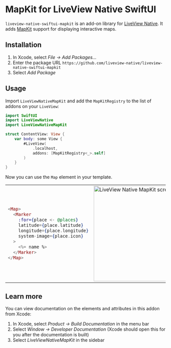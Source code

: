 # MapKit for LiveView Native SwiftUI

`liveview-native-swiftui-mapkit` is an add-on library for [LiveView Native](https://github.com/liveview-native/live_view_native). It adds [MapKit](https://developer.apple.com/documentation/mapkit) support for displaying interactive maps.

## Installation

1. In Xcode, select *File → Add Packages...*
2. Enter the package URL `https://github.com/liveview-native/liveview-native-swiftui-mapkit`
3. Select *Add Package*

## Usage

Import `LiveViewNativeMapKit` and add the `MapKitRegistry` to the list of addons on your `LiveView`:

```swift
import SwiftUI
import LiveViewNative
import LiveViewNativeMapKit

struct ContentView: View {
    var body: some View {
        #LiveView(
            .localhost,
            addons: [MapKitRegistry<_>.self]
        )
    }
}
```

Now you can use the `Map` element in your template.

<table>

<tr>
<td>

```heex
<Map>
  <Marker
    :for={place <- @places}
    latitude={place.latitude}
    longitude={place.longitude}
    system-image={place.icon}
  >
    <%= name %>
  </Marker>
</Map>
```

</td>

<td>
<img src="./Sources/LiveViewNativeMapKit/LiveViewNativeMapKit.docc/Resources/example.png" alt="LiveView Native MapKit screenshot" width="300" />
</td>

</tr>

</table>

## Learn more

You can view documentation on the elements and attributes in this addon from Xcode:

1. In Xcode, select *Product → Build Documentation* in the menu bar
2. Select *Window → Developer Documentation* (Xcode should open this for you after the documentation is built)
3. Select *LiveViewNativeMapKit* in the sidebar